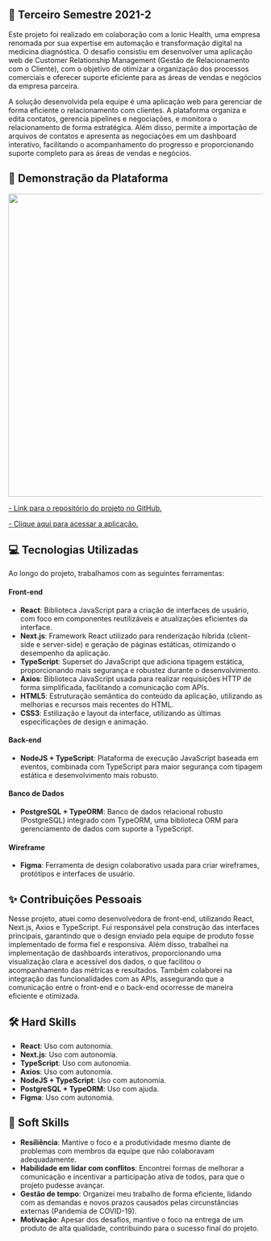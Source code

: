 ## 📝 Terceiro Semestre 2021-2

Este projeto foi realizado em colaboração com a Ionic Health, uma empresa renomada por sua expertise em automação e transformação digital na medicina diagnóstica. O desafio consistiu em 
desenvolver uma aplicação web de Customer Relationship Management (Gestão de Relacionamento com o Cliente), com o objetivo de otimizar a organização dos processos comerciais e oferecer 
suporte eficiente para as áreas de vendas e negócios da empresa parceira.

A solução desenvolvida pela equipe é uma aplicação web para gerenciar de forma eficiente o relacionamento com clientes. A plataforma organiza e edita contatos, gerencia pipelines e 
negociações, e monitora o relacionamento de forma estratégica. Além disso, permite a importação de arquivos de contatos e apresenta as negociações em um dashboard interativo, facilitando 
o acompanhamento do progresso e proporcionando suporte completo para as áreas de vendas e negócios.

## 🚀 Demonstração da Plataforma

<p align="center">
  <img src="https://github.com/deborafaria01/TG-fatec/blob/main/Gifs/%234-archive-won-dashboard.gif" style="width: 600px; height: auto;">
</p>

[- Link para o repositório do projeto no GitHub.](https://github.com/deborafaria01/api-sem3-target-crm/tree/main)

[- Clique aqui para acessar a aplicação.](https://targetcrm.vercel.app/)

## 💻 Tecnologias Utilizadas
Ao longo do projeto, trabalhamos com as seguintes ferramentas:

#### Front-end
- **React**: Biblioteca JavaScript para a criação de interfaces de usuário, com foco em componentes reutilizáveis e atualizações eficientes da interface.
- **Next.js**: Framework React utilizado para renderização híbrida (client-side e server-side) e geração de páginas estáticas, otimizando o desempenho da aplicação.
- **TypeScript**: Superset do JavaScript que adiciona tipagem estática, proporcionando mais segurança e robustez durante o desenvolvimento.
- **Axios**: Biblioteca JavaScript usada para realizar requisições HTTP de forma simplificada, facilitando a comunicação com APIs.
- **HTML5**: Estruturação semântica do conteúdo da aplicação, utilizando as melhorias e recursos mais recentes do HTML.
- **CSS3**: Estilização e layout da interface, utilizando as últimas especificações de design e animação.

#### Back-end
- **NodeJS + TypeScript**: Plataforma de execução JavaScript baseada em eventos, combinada com TypeScript para maior segurança com tipagem estática e desenvolvimento mais robusto.

#### Banco de Dados
- **PostgreSQL + TypeORM**: Banco de dados relacional robusto (PostgreSQL) integrado com TypeORM, uma biblioteca ORM para gerenciamento de dados com suporte a TypeScript.

#### Wireframe
- **Figma**: Ferramenta de design colaborativo usada para criar wireframes, protótipos e interfaces de usuário.

## ✨ Contribuições Pessoais

Nesse projeto, atuei como desenvolvedora de front-end, utilizando React, Next.js, Axios e TypeScript. Fui responsável pela construção das interfaces principais, garantindo que o design 
enviado pela equipe de produto fosse implementado de forma fiel e responsiva. Além disso, trabalhei na implementação de dashboards interativos, proporcionando uma visualização clara e 
acessível dos dados, o que facilitou o acompanhamento das métricas e resultados. Também colaborei na integração das funcionalidades com as APIs, assegurando que a comunicação entre o 
front-end e o back-end ocorresse de maneira eficiente e otimizada.

## 🛠️ Hard Skills

- **React**: Uso com autonomia.
- **Next.js**: Uso com autonomia.
- **TypeScript**: Uso com autonomia.
- **Axios**: Uso com autonomia.
- **NodeJS + TypeScript**: Uso com autonomia.
- **PostgreSQL + TypeORM**: Uso com ajuda.
- **Figma**: Uso com autonomia.

## 🌱 Soft Skills

- **Resiliência**: Mantive o foco e a produtividade mesmo diante de problemas com membros da equipe que não colaboravam adequadamente.
- **Habilidade em lidar com conflitos**: Encontrei formas de melhorar a comunicação e incentivar a participação ativa de todos, para que o projeto pudesse avançar.
- **Gestão de tempo**: Organizei meu trabalho de forma eficiente, lidando com as demandas e novos prazos causados pelas circunstâncias externas (Pandemia de COVID-19).
- **Motivação**: Apesar dos desafios, mantive o foco na entrega de um produto de alta qualidade, contribuindo para o sucesso final do projeto.



